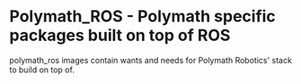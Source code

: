 # Polymath_ROS - Polymath specific packages built on top of ROS

polymath_ros images contain wants and needs for Polymath Robotics' stack to build on top of.
